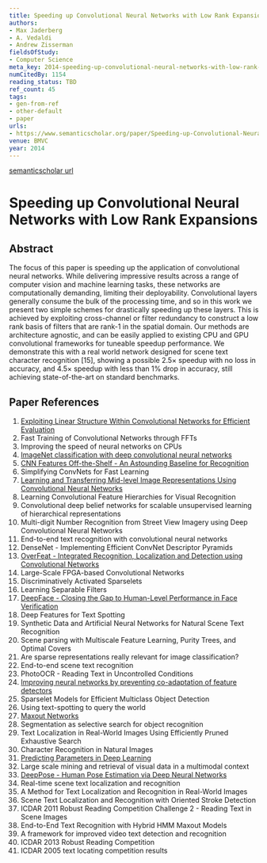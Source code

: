 ```yaml
---
title: Speeding up Convolutional Neural Networks with Low Rank Expansions
authors:
- Max Jaderberg
- A. Vedaldi
- Andrew Zisserman
fieldsOfStudy:
- Computer Science
meta_key: 2014-speeding-up-convolutional-neural-networks-with-low-rank-expansions
numCitedBy: 1154
reading_status: TBD
ref_count: 45
tags:
- gen-from-ref
- other-default
- paper
urls:
- https://www.semanticscholar.org/paper/Speeding-up-Convolutional-Neural-Networks-with-Low-Jaderberg-Vedaldi/021fc345d40d3e6332cd2ef276e2eaa5e71102e4?sort=total-citations
venue: BMVC
year: 2014
---
```


[semanticscholar url](https://www.semanticscholar.org/paper/Speeding-up-Convolutional-Neural-Networks-with-Low-Jaderberg-Vedaldi/021fc345d40d3e6332cd2ef276e2eaa5e71102e4?sort=total-citations)

# Speeding up Convolutional Neural Networks with Low Rank Expansions

## Abstract

The focus of this paper is speeding up the application of convolutional neural networks. While delivering impressive results across a range of computer vision and machine learning tasks, these networks are computationally demanding, limiting their deployability. Convolutional layers generally consume the bulk of the processing time, and so in this work we present two simple schemes for drastically speeding up these layers. This is achieved by exploiting cross-channel or filter redundancy to construct a low rank basis of filters that are rank-1 in the spatial domain. Our methods are architecture agnostic, and can be easily applied to existing CPU and GPU convolutional frameworks for tuneable speedup performance. We demonstrate this with a real world network designed for scene text character recognition [15], showing a possible 2.5× speedup with no loss in accuracy, and 4.5× speedup with less than 1% drop in accuracy, still achieving state-of-the-art on standard benchmarks.

## Paper References

1. [Exploiting Linear Structure Within Convolutional Networks for Efficient Evaluation](2014-exploiting-linear-structure-within-convolutional-networks-for-efficient-evaluation.md)
2. Fast Training of Convolutional Networks through FFTs
3. Improving the speed of neural networks on CPUs
4. [ImageNet classification with deep convolutional neural networks](2012-imagenet-classification-with-deep-convolutional-neural-networks.md)
5. [CNN Features Off-the-Shelf - An Astounding Baseline for Recognition](2014-cnn-features-off-the-shelf-an-astounding-baseline-for-recognition.md)
6. Simplifying ConvNets for Fast Learning
7. [Learning and Transferring Mid-level Image Representations Using Convolutional Neural Networks](2014-learning-and-transferring-mid-level-image-representations-using-convolutional-neural-networks.md)
8. Learning Convolutional Feature Hierarchies for Visual Recognition
9. Convolutional deep belief networks for scalable unsupervised learning of hierarchical representations
10. Multi-digit Number Recognition from Street View Imagery using Deep Convolutional Neural Networks
11. End-to-end text recognition with convolutional neural networks
12. DenseNet - Implementing Efficient ConvNet Descriptor Pyramids
13. [OverFeat - Integrated Recognition, Localization and Detection using Convolutional Networks](2014-overfeat-integrated-recognition-localization-and-detection-using-convolutional-networks.md)
14. Large-Scale FPGA-based Convolutional Networks
15. Discriminatively Activated Sparselets
16. Learning Separable Filters
17. [DeepFace - Closing the Gap to Human-Level Performance in Face Verification](2014-deepface-closing-the-gap-to-human-level-performance-in-face-verification.md)
18. Deep Features for Text Spotting
19. Synthetic Data and Artificial Neural Networks for Natural Scene Text Recognition
20. Scene parsing with Multiscale Feature Learning, Purity Trees, and Optimal Covers
21. Are sparse representations really relevant for image classification?
22. End-to-end scene text recognition
23. PhotoOCR - Reading Text in Uncontrolled Conditions
24. [Improving neural networks by preventing co-adaptation of feature detectors](2012-improving-neural-networks-by-preventing-co-adaptation-of-feature-detectors.md)
25. Sparselet Models for Efficient Multiclass Object Detection
26. Using text-spotting to query the world
27. [Maxout Networks](2013-maxout-networks.md)
28. Segmentation as selective search for object recognition
29. Text Localization in Real-World Images Using Efficiently Pruned Exhaustive Search
30. Character Recognition in Natural Images
31. [Predicting Parameters in Deep Learning](2013-predicting-parameters-in-deep-learning.md)
32. Large scale mining and retrieval of visual data in a multimodal context
33. [DeepPose - Human Pose Estimation via Deep Neural Networks](2014-deeppose-human-pose-estimation-via-deep-neural-networks.md)
34. Real-time scene text localization and recognition
35. A Method for Text Localization and Recognition in Real-World Images
36. Scene Text Localization and Recognition with Oriented Stroke Detection
37. ICDAR 2011 Robust Reading Competition Challenge 2 - Reading Text in Scene Images
38. End-to-End Text Recognition with Hybrid HMM Maxout Models
39. A framework for improved video text detection and recognition
40. ICDAR 2013 Robust Reading Competition
41. ICDAR 2005 text locating competition results

